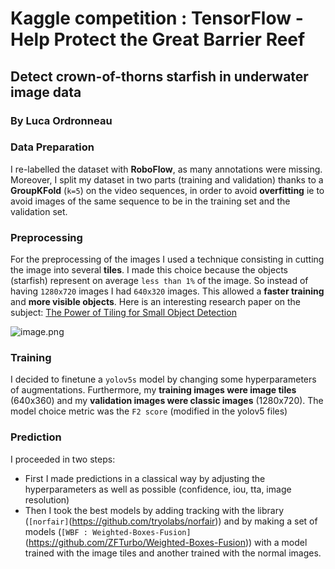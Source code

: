 # Kaggle competition : TensorFlow - Help Protect the Great Barrier Reef 
## Detect crown-of-thorns starfish in underwater image data
### By Luca Ordronneau

### Data Preparation
I re-labelled the dataset with **RoboFlow**, as many annotations were missing. Moreover, I split my dataset in two parts (training and validation) thanks to a **GroupKFold** (`k=5`) on the video sequences, in order to avoid **overfitting** ie to avoid images of the same sequence to be in the training set and the validation set.

### Preprocessing 
For the preprocessing of the images I used a technique consisting in cutting the image into several **tiles**. I made this choice because the objects (starfish) represent on average `less than 1%` of the image. So instead of having `1280x720` images I had `640x320` images. This allowed a **faster training** and **more visible objects**.
Here is an interesting research paper on the subject: [The Power of Tiling for Small Object Detection](https://openaccess.thecvf.com/content_CVPRW_2019/papers/UAVision/Unel_The_Power_of_Tiling_for_Small_Object_Detection_CVPRW_2019_paper.pdf)

![image.png](attachment:d9c87233-71d6-4d66-a5e3-b3a38c743eda.png)

### Training
I decided to finetune a `yolov5s` model by changing some hyperparameters of augmentations. Furthermore, my **training images were image tiles** (640x360) and my **validation images were classic images** (1280x720). The model choice metric was the `F2 score` (modified in the yolov5 files)

### Prediction
I proceeded in two steps:
- First I made predictions in a classical way by adjusting the hyperparameters as well as possible (confidence, iou, tta, image resolution)
- Then I took the best models by adding tracking with the library (`[norfair]`(https://github.com/tryolabs/norfair)) and by making a set of models (`[WBF : Weighted-Boxes-Fusion]`(https://github.com/ZFTurbo/Weighted-Boxes-Fusion)) with a model trained with the image tiles and another trained with the normal images.
